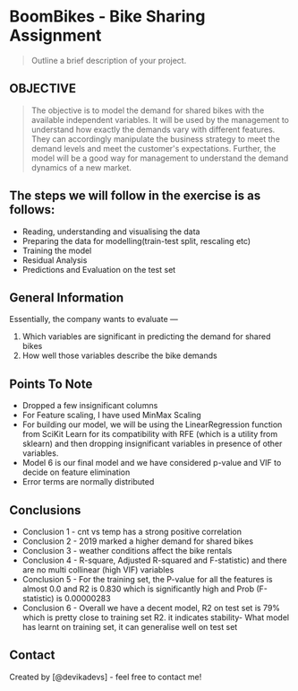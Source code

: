 # BoomBikes - Bike Sharing Assignment
> Outline a brief description of your project.

## OBJECTIVE
> The objective is to model the demand for shared bikes with the available independent variables. It will be used by the management to understand how exactly the demands vary with different features. They can accordingly manipulate the business strategy to meet the demand levels and meet the customer's expectations. Further, the model will be a good way for management to understand the demand dynamics of a new market.


## The steps we will follow in the exercise is as follows:
* Reading, understanding and visualising the data
* Preparing the data for modelling(train-test split, rescaling etc)
* Training the model
* Residual Analysis
* Predictions and Evaluation on the test set

<!-- You can include any other section that is pertinent to your problem -->

## General Information
Essentially, the company wants to evaluate — 
1. Which variables are significant in predicting the demand for shared bikes
2. How well those variables describe the bike demands

<!-- You don't have to answer all the questions - just the ones relevant to your project. -->

## Points To Note
- Dropped a few insignificant columns
- For Feature scaling, I have used MinMax Scaling
- For building our model, we will be using the LinearRegression function from SciKit Learn for its compatibility with RFE (which is a utility from sklearn) and then dropping insignificant variables in presence of other variables.
- Model 6 is our final model and we have considered p-value and VIF to decide on feature elimination
- Error terms are normally distributed

## Conclusions
- Conclusion 1 - cnt vs temp has a strong positive correlation
- Conclusion 2 - 2019 marked a higher demand for shared bikes
- Conclusion 3 - weather conditions affect the bike rentals
- Conclusion 4 - R-square, Adjusted R-squared and F-statistic) and there are no multi collinear (high VIF) variables
- Conclusion 5 - For the training set, the P-value for all the features is almost 0.0 and R2 is 0.830 which is significantly high and Prob (F-statistic) is 0.00000283
- Conclusion 6 - Overall we have a decent model, R2 on test set is 79% which is pretty close to training set R2. it indicates stability- What model has learnt on training set, it can generalise well on test set

<!-- You don't have to answer all the questions - just the ones relevant to your project. -->

## Contact
Created by [@devikadevs] - feel free to contact me!


<!-- Optional -->
<!-- ## License -->
<!-- This project is open source and available under the [... License](). -->

<!-- You don't have to include all sections - just the one's relevant to your project -->
